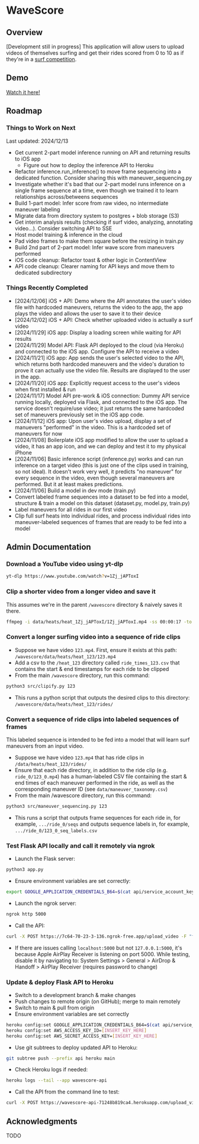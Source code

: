 # WaveScore

## Overview

[Development still in progress] This application will allow users to upload videos of themselves surfing and get their rides scored from 0 to 10 as if they're in a [surf competition](https://en.wikipedia.org/wiki/World_Surf_League#Judging[27]).

## Demo

[Watch it here!](https://www.youtube.com/shorts/CNARgUQ5YtU)

## Roadmap

### Things to Work on Next
Last updated: 2024/12/13
   - Get current 2-part model inference running on API and returning results to iOS app
      - Figure out how to deploy the inference API to Heroku
   - Refactor inference.run_inference() to move frame sequencing into a dedicated function. Consider sharing this with maneuver_sequencing.py
   - Investigate whether it's bad that our 2-part model runs inference on a single frame sequence at a time, even though we trained it to learn relationships across/betweens sequences
   - Build 1-part model: Infer score from raw video, no intermediate maneuver labeling
   - Migrate data from directory system to postgres + blob storage (S3)
   - Get interim analysis results (checking if surf video, analyzing, annotating video...). Consider switching API to SSE
   - Host model training & inference in the cloud
   - Pad video frames to make them square before the resizing in train.py
   - Build 2nd part of 2-part model: Infer wave score from maneuvers performed
   - iOS code cleanup: Refactor toast & other logic in ContentView
   - API code cleanup: Clearer naming for API keys and move them to dedicated subdirectory

### Things Recently Completed
   - [2024/12/06] iOS + API: Demo where the API annotates the user's video file with hardcoded maneuvers, returns the video to the app, the app plays the video and allows the user to save it to their device
   - [2024/12/02] iOS + API: Check whether uploaded video is actually a surf video
   - [2024/11/29] iOS app: Display a loading screen while waiting for API results
   - [2024/11/29] Model API: Flask API deployed to the cloud (via Heroku) and connected to the iOS app. Configure the API to receive a video
   - [2024/11/21] iOS app: App sends the user's selected video to the API, which returns both hardcoded maneuvers and the video's duration to prove it can actually use the video file. Results are displayed to the user in the app.
   - [2024/11/20] iOS app: Explicitly request access to the user's videos when first installed & run
   - [2024/11/17] Model API pre-work & iOS connection: Dummy API service running locally, deployed via Flask, and connected to the iOS app. The service doesn't require/use video; it just returns the same hardcoded set of maneuvers previously set in the iOS app code.
   - [2024/11/12] iOS app: Upon user's video upload, display a set of manuevers "performed" in the video. This is a hardcoded set of maneuvers for now
   - [2024/11/08] Boilerplate iOS app modified to allow the user to upload a video, it has an app icon, and we can deploy and test it to my physical iPhone
   - [2024/11/06] Basic inference script (inference.py) works and can run inference on a target video (this is just one of the clips used in training, so not ideal). It doesn't work very well, it predicts "no maneuver" for every sequence in the video, even though several maneuvers are performed. But it at least makes predictions.
   - [2024/11/06] Build a model in dev mode (train.py)
   - Convert labeled frame sequences into a dataset to be fed into a model, structure & train a model on this dataset (dataset.py, model.py, train.py)
   - Label maneuvers for all rides in our first video
   - Clip full surf heats into individual rides, and process individual rides into maneuver-labeled sequences of frames that are ready to be fed into a model

## Admin Documentation

### Download a YouTube video using yt-dlp
```bash  
yt-dlp https://www.youtube.com/watch?v=1Zj_jAPToxI
```

### Clip a shorter video from a longer video and save it
This assumes we're in the parent `/wavescore` directory & naively saves it there.
```bash  
ffmpeg -i data/heats/heat_1Zj_jAPToxI/1Zj_jAPToxI.mp4 -ss 00:00:17 -to 00:00:46 -c:v libx264 -c:a aac 1Zj_jAPToxI_1.mp4
```

### Convert a longer surfing video into a sequence of ride clips
   - Suppose we have video `123.mp4`. First, ensure it exists at this path: `/wavescore/data/heats/heat_123/123.mp4`
   - Add a csv to the `/heat_123` directory called `ride_times_123.csv` that contains the start & end timestamps for each ride to be clipped
   - From the main `/wavescore` directory, run this command:
```bash  
python3 src/clipify.py 123 
```
   - This runs a python script that outputs the desired clips to this directory: `/wavescore/data/heats/heat_123/rides/`

### Convert a sequence of ride clips into labeled sequences of frames
This labeled sequence is intended to be fed into a model that will learn surf maneuvers from an input video.
   - Suppose we have video `123.mp4` that has ride clips in `/data/heats/heat_123/rides/`
   - Ensure that each ride directory, in addition to the ride clip (e.g. `ride_0/123_0.mp4`) has a human-labeled CSV file containing the start & end times of each maneuver performed in the ride, as well as the corresponding maneuver ID (see `data/maneuver_taxonomy.csv`)
   - From the main /wavescore directory, run this command:
```bash
python3 src/maneuver_sequencing.py 123
```
 - This runs a script that outputs frame sequences for each ride in, for example, `.../ride_0/seqs` and outputs sequence labels in, for example, `.../ride_0/123_0_seq_labels.csv`

### Test Flask API locally and call it remotely via ngrok
   - Launch the Flask server:
```bash  
python3 app.py
```
   - Ensure environment variables are set correctly:
```bash  
export GOOGLE_APPLICATION_CREDENTIALS_B64=$(cat api/service_account_key.json.b64)
```
   - Launch the ngrok server:
```bash  
ngrok http 5000
```
   - Call the API:
```bash  
curl -X POST https://7c64-70-23-3-136.ngrok-free.app/upload_video -F "file=@tmp/IMG_1546.MOV"
```
   - If there are issues calling `localhost:5000` but not `127.0.0.1:5000`, it's because Apple AirPlay Receiver is listening on port 5000. While testing, disable it by navigating to: System Settings > General > AirDrop & Handoff > AirPlay Receiver (requires password to change)

### Update & deploy Flask API to Heroku
   - Switch to a development branch & make changes
   - Push changes to remote origin (on GitHub); merge to main remotely
   - Switch to main & pull from origin
   - Ensure environment variables are set correctly
```bash
heroku config:set GOOGLE_APPLICATION_CREDENTIALS_B64=$(cat api/service_account_key.json.b64)
heroku config:set AWS_ACCESS_KEY_ID=[INSERT_KEY_HERE]
heroku config:set AWS_SECRET_ACCESS_KEY=[INSERT_KEY_HERE]
```
   - Use git subtrees to deploy updated API to Heroku:
```bash
git subtree push --prefix api heroku main
```
   - Check Heroku logs if needed:
```bash
heroku logs --tail --app wavescore-api
```
   - Call the API from the command line to test:
```bash
curl -X POST https://wavescore-api-71248b819ca4.herokuapp.com/upload_video -F "file=@data/inference_vids/1Zj_jAPToxI_6_inf/1Zj_jAPToxI_6_inf.mp4"
```

## Acknowledgments

TODO
